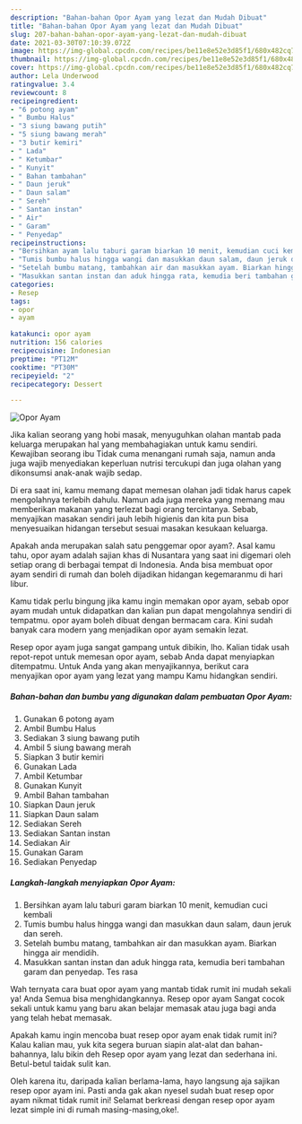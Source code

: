 ```yaml
---
description: "Bahan-bahan Opor Ayam yang lezat dan Mudah Dibuat"
title: "Bahan-bahan Opor Ayam yang lezat dan Mudah Dibuat"
slug: 207-bahan-bahan-opor-ayam-yang-lezat-dan-mudah-dibuat
date: 2021-03-30T07:10:39.072Z
image: https://img-global.cpcdn.com/recipes/be11e8e52e3d85f1/680x482cq70/opor-ayam-foto-resep-utama.jpg
thumbnail: https://img-global.cpcdn.com/recipes/be11e8e52e3d85f1/680x482cq70/opor-ayam-foto-resep-utama.jpg
cover: https://img-global.cpcdn.com/recipes/be11e8e52e3d85f1/680x482cq70/opor-ayam-foto-resep-utama.jpg
author: Lela Underwood
ratingvalue: 3.4
reviewcount: 8
recipeingredient:
- "6 potong ayam"
- " Bumbu Halus"
- "3 siung bawang putih"
- "5 siung bawang merah"
- "3 butir kemiri"
- " Lada"
- " Ketumbar"
- " Kunyit"
- " Bahan tambahan"
- " Daun jeruk"
- " Daun salam"
- " Sereh"
- " Santan instan"
- " Air"
- " Garam"
- " Penyedap"
recipeinstructions:
- "Bersihkan ayam lalu taburi garam biarkan 10 menit, kemudian cuci kembali"
- "Tumis bumbu halus hingga wangi dan masukkan daun salam, daun jeruk dan sereh."
- "Setelah bumbu matang, tambahkan air dan masukkan ayam. Biarkan hingga air mendidih."
- "Masukkan santan instan dan aduk hingga rata, kemudia beri tambahan garam dan penyedap. Tes rasa"
categories:
- Resep
tags:
- opor
- ayam

katakunci: opor ayam 
nutrition: 156 calories
recipecuisine: Indonesian
preptime: "PT12M"
cooktime: "PT30M"
recipeyield: "2"
recipecategory: Dessert

---
```



![Opor Ayam](https://img-global.cpcdn.com/recipes/be11e8e52e3d85f1/680x482cq70/opor-ayam-foto-resep-utama.jpg)

Jika kalian seorang yang hobi masak, menyuguhkan olahan mantab pada keluarga merupakan hal yang membahagiakan untuk kamu sendiri. Kewajiban seorang ibu Tidak cuma menangani rumah saja, namun anda juga wajib menyediakan keperluan nutrisi tercukupi dan juga olahan yang dikonsumsi anak-anak wajib sedap.

Di era  saat ini, kamu memang dapat memesan olahan jadi tidak harus capek mengolahnya terlebih dahulu. Namun ada juga mereka yang memang mau memberikan makanan yang terlezat bagi orang tercintanya. Sebab, menyajikan masakan sendiri jauh lebih higienis dan kita pun bisa menyesuaikan hidangan tersebut sesuai masakan kesukaan keluarga. 



Apakah anda merupakan salah satu penggemar opor ayam?. Asal kamu tahu, opor ayam adalah sajian khas di Nusantara yang saat ini digemari oleh setiap orang di berbagai tempat di Indonesia. Anda bisa membuat opor ayam sendiri di rumah dan boleh dijadikan hidangan kegemaranmu di hari libur.

Kamu tidak perlu bingung jika kamu ingin memakan opor ayam, sebab opor ayam mudah untuk didapatkan dan kalian pun dapat mengolahnya sendiri di tempatmu. opor ayam boleh dibuat dengan bermacam cara. Kini sudah banyak cara modern yang menjadikan opor ayam semakin lezat.

Resep opor ayam juga sangat gampang untuk dibikin, lho. Kalian tidak usah repot-repot untuk memesan opor ayam, sebab Anda dapat menyiapkan ditempatmu. Untuk Anda yang akan menyajikannya, berikut cara menyajikan opor ayam yang lezat yang mampu Kamu hidangkan sendiri.

<!--inarticleads1-->

##### Bahan-bahan dan bumbu yang digunakan dalam pembuatan Opor Ayam:

1. Gunakan 6 potong ayam
1. Ambil  Bumbu Halus
1. Sediakan 3 siung bawang putih
1. Ambil 5 siung bawang merah
1. Siapkan 3 butir kemiri
1. Gunakan  Lada
1. Ambil  Ketumbar
1. Gunakan  Kunyit
1. Ambil  Bahan tambahan
1. Siapkan  Daun jeruk
1. Siapkan  Daun salam
1. Sediakan  Sereh
1. Sediakan  Santan instan
1. Sediakan  Air
1. Gunakan  Garam
1. Sediakan  Penyedap




<!--inarticleads2-->

##### Langkah-langkah menyiapkan Opor Ayam:

1. Bersihkan ayam lalu taburi garam biarkan 10 menit, kemudian cuci kembali
1. Tumis bumbu halus hingga wangi dan masukkan daun salam, daun jeruk dan sereh.
1. Setelah bumbu matang, tambahkan air dan masukkan ayam. Biarkan hingga air mendidih.
1. Masukkan santan instan dan aduk hingga rata, kemudia beri tambahan garam dan penyedap. Tes rasa




Wah ternyata cara buat opor ayam yang mantab tidak rumit ini mudah sekali ya! Anda Semua bisa menghidangkannya. Resep opor ayam Sangat cocok sekali untuk kamu yang baru akan belajar memasak atau juga bagi anda yang telah hebat memasak.

Apakah kamu ingin mencoba buat resep opor ayam enak tidak rumit ini? Kalau kalian mau, yuk kita segera buruan siapin alat-alat dan bahan-bahannya, lalu bikin deh Resep opor ayam yang lezat dan sederhana ini. Betul-betul taidak sulit kan. 

Oleh karena itu, daripada kalian berlama-lama, hayo langsung aja sajikan resep opor ayam ini. Pasti anda gak akan nyesel sudah buat resep opor ayam nikmat tidak rumit ini! Selamat berkreasi dengan resep opor ayam lezat simple ini di rumah masing-masing,oke!.

